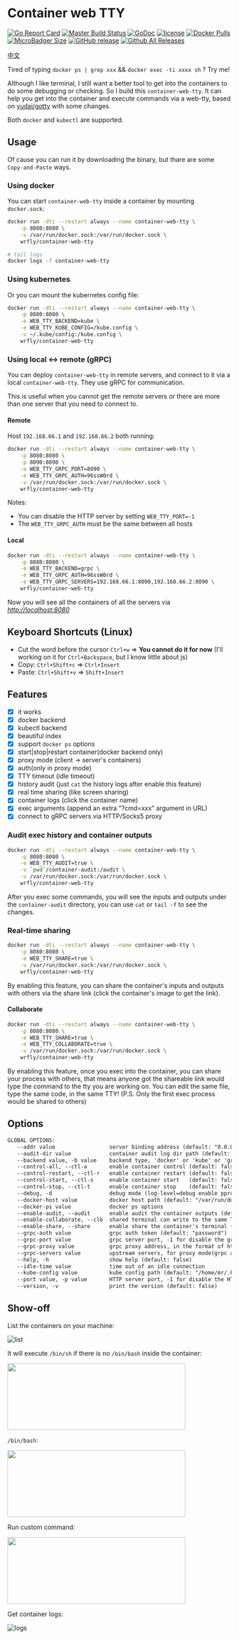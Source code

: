 # Container web TTY

[![Go Report Card](https://goreportcard.com/badge/github.com/wrfly/container-web-tty)](https://goreportcard.com/report/github.com/wrfly/container-web-tty)
[![Master Build Status](https://travis-ci.org/wrfly/container-web-tty.svg?branch=master)](https://travis-ci.org/wrfly/container-web-tty)
[![GoDoc](https://godoc.org/github.com/wrfly/container-web-tty?status.svg)](https://godoc.org/github.com/wrfly/container-web-tty)
[![license](https://img.shields.io/github/license/wrfly/container-web-tty.svg)](https://github.com/wrfly/container-web-tty/blob/master/LICENSE)
[![Docker Pulls](https://img.shields.io/docker/pulls/wrfly/container-web-tty.svg)](https://hub.docker.com/r/wrfly/container-web-tty)
[![MicroBadger Size](https://img.shields.io/microbadger/image-size/wrfly/container-web-tty.svg)](https://hub.docker.com/r/wrfly/container-web-tty)
[![GitHub release](https://img.shields.io/github/release/wrfly/container-web-tty.svg)](https://github.com/wrfly/container-web-tty/releases)
[![Github All Releases](https://img.shields.io/github/downloads/wrfly/container-web-tty/total.svg)](https://github.com/wrfly/container-web-tty/releases)

[中文](README.ZH.md)

Tired of typing `docker ps | grep xxx` && `docker exec -ti xxxx sh` ? Try me!

Although I like terminal, I still want a better tool to get into the containers to do some debugging or checking.
So I build this `container-web-tty`. It can help you get into the container and execute commands via a web-tty,
based on [yudai/gotty](https://github.com/yudai/gotty) with some changes.

Both `docker` and `kubectl` are supported.

## Usage

Of cause you can run it by downloading the binary, but thare are some
`Copy-and-Paste` ways.

### Using docker

You can start `container-web-tty` inside a container by mounting `docker.sock`:

```bash
docker run -dti --restart always --name container-web-tty \
    -p 8080:8080 \
    -v /var/run/docker.sock:/var/run/docker.sock \
    wrfly/container-web-tty

# tail logs
docker logs -f container-web-tty
```

### Using kubernetes

Or you can mount the kubernetes config file:

```bash
docker run -dti --restart always --name container-web-tty \
    -p 8080:8080 \
    -e WEB_TTY_BACKEND=kube \
    -e WEB_TTY_KUBE_CONFIG=/kube.config \
    -v ~/.kube/config:/kube.config \
    wrfly/container-web-tty
```

### Using local <-> remote (gRPC)

You can deploy `container-web-tty` in remote servers, and connect
to it via a local `container-web-tty`. They use gRPC for communication.

This is useful when you cannot get the remote servers or there are more
than one server that you need to connect to.

#### Remote

Host `192.168.66.1` and `192.168.66.2` both running:

```bash
docker run -dti --restart always --name container-web-tty \
    -p 8080:8080 \
    -p 8090:8090 \
    -e WEB_TTY_GRPC_PORT=8090 \
    -e WEB_TTY_GRPC_AUTH=96ssW0rd \
    -v /var/run/docker.sock:/var/run/docker.sock \
    wrfly/container-web-tty
```

Notes:

- You can disable the HTTP server by setting `WEB_TTY_PORT=-1`
- The `WEB_TTY_GRPC_AUTH` must be the same between all hosts

#### Local

```bash
docker run -dti --restart always --name container-web-tty \
    -p 8080:8080 \
    -e WEB_TTY_BACKEND=grpc \
    -e WEB_TTY_GRPC_AUTH=96ssW0rd \
    -e WEB_TTY_GRPC_SERVERS=192.168.66.1:8090,192.168.66.2:8090 \
    wrfly/container-web-tty
```

Now you will see all the containers of all the servers via *<http://localhost:8080>*

## Keyboard Shortcuts (Linux)

- Cut the word before the cursor `Ctrl+w` => **You cannot do it for now** (I'll working on it for `Ctrl+Backspace`, but I know little about js)
- Copy:  `Ctrl+Shift+c` => `Ctrl+Insert`
- Paste: `Ctrl+Shift+v` => `Shift+Insert`

## Features

- [x] it works
- [x] docker backend
- [x] kubectl backend
- [x] beautiful index
- [x] support `docker ps` options
- [x] start|stop|restart container(docker backend only)
- [x] proxy mode (client -> server's containers)
- [x] auth(only in proxy mode)
- [x] TTY timeout (idle timeout)
- [x] history audit (just `cat` the history logs after enable this feature)
- [x] real time sharing (like screen sharing)
- [x] container logs (click the container name)
- [x] exec arguments (append an extra "?cmd=xxx" argument in URL)
- [x] connect to gRPC servers via HTTP/Socks5 proxy

### Audit exec history and container outputs

```bash
docker run -dti --restart always --name container-web-tty \
    -p 8080:8080 \
    -e WEB_TTY_AUDIT=true \
    -v `pwd`/container-audit:/audit \
    -v /var/run/docker.sock:/var/run/docker.sock \
    wrfly/container-web-tty
```

After you exec some commands, you will see the inputs and outputs under the
`container-audit` directory, you can use `cat` or `tail -f` to see the changes.

### Real-time sharing

```bash
docker run -dti --restart always --name container-web-tty \
    -p 8080:8080 \
    -e WEB_TTY_SHARE=true \
    -v /var/run/docker.sock:/var/run/docker.sock \
    wrfly/container-web-tty
```

By enabling this feature, you can share the container's inputs and outputs
with others via the share link (click the container's image to get the link).

#### Collaborate

```bash
docker run -dti --restart always --name container-web-tty \
    -p 8080:8080 \
    -e WEB_TTY_SHARE=true \
    -e WEB_TTY_COLLABORATE=true \
    -v /var/run/docker.sock:/var/run/docker.sock \
    wrfly/container-web-tty
```

By enabling this feature, once you exec into the container, you can share your
process with others, that means anyone got the shareable link would type the command
to the tty you are working on. You can edit the same file, type the same code, in the
same TTY! (P.S. Only the first exec process would be shared to others)

## Options

```txt
GLOBAL OPTIONS:
   --addr value                 server binding address (default: "0.0.0.0")
   --audit-dir value            container audit log dir path (default: "audit")
   --backend value, -b value    backend type, 'docker' or 'kube' or 'grpc'(remote) (default: "docker")
   --control-all, --ctl-a       enable container control (default: false)
   --control-restart, --ctl-r   enable container restart (default: false)
   --control-start, --ctl-s     enable container start   (default: false)
   --control-stop, --ctl-t      enable container stop    (default: false)
   --debug, -d                  debug mode (log-level=debug enable pprof) (default: false)
   --docker-host value          docker host path (default: "/var/run/docker.sock")
   --docker-ps value            docker ps options
   --enable-audit, --audit      enable audit the container outputs (default: false)
   --enable-collaborate, --clb  shared terminal can write to the same TTY (default: false)
   --enable-share, --share      enable share the container's terminal (default: false)
   --grpc-auth value            grpc auth token (default: "password")
   --grpc-port value            grpc server port, -1 for disable the grpc server (default: -1)
   --grpc-proxy value           grpc proxy address, in the format of http://127.0.0.1:8080 or socks5://127.0.0.1:1080
   --grpc-servers value         upstream servers, for proxy mode(grpc address and port), use comma for split
   --help, -h                   show help (default: false)
   --idle-time value            time out of an idle connection
   --kube-config value          kube config path (default: "/home/mr/.kube/config")
   --port value, -p value       HTTP server port, -1 for disable the HTTP server (default: 8080)
   --version, -v                print the version (default: false)
```

## Show-off

List the containers on your machine:

![list](images/list.png)

It will execute `/bin/sh` if there is no `/bin/bash` inside the container:

<img src="images/sh.png" width="400" height="150">

`/bin/bash`:

<img src="images/bash.png" width="400" height="150">

Run custom command:

<img src="images/cmd.png" width="400" height="150">

Get container logs:

![logs](images/logs.png)